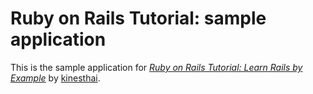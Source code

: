 # Ruby on Rails Tutorial: sample application

This is the sample application for
[*Ruby on Rails Tutorial: Learn Rails by Example*](http://railstutorial.org/)
by [kinesthai](http://kinesthai.com/).